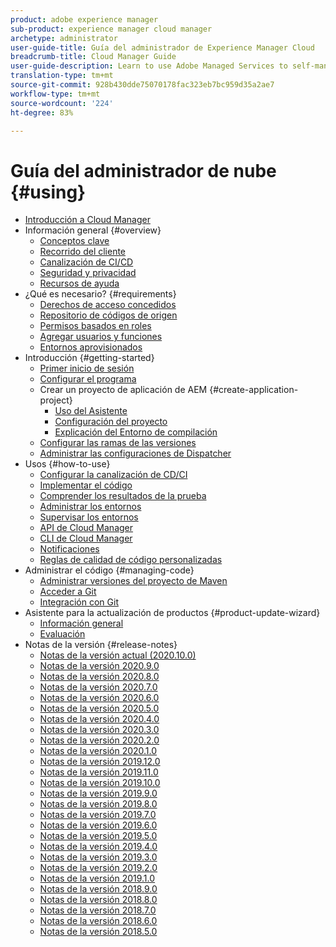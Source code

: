 ```yaml
---
product: adobe experience manager
sub-product: experience manager cloud manager
archetype: administrator
user-guide-title: Guía del administrador de Experience Manager Cloud
breadcrumb-title: Cloud Manager Guide
user-guide-description: Learn to use Adobe Managed Services to self-manage Experience Manager in the cloud.
translation-type: tm+mt
source-git-commit: 928b430dde75070178fac323eb7bc959d35a2ae7
workflow-type: tm+mt
source-wordcount: '224'
ht-degree: 83%

---
```



# Guía del administrador de nube {#using}

+ [Introducción a Cloud Manager](introduction-to-cloud-manager.md)
+ Información general {#overview}
   + [Conceptos clave](key-concepts.md)
   + [Recorrido del cliente](customer-journey.md)
   + [Canalización de CI/CD](ci-cd-pipeline.md)
   + [Seguridad y privacidad](security-and-privacy.md)
   + [Recursos de ayuda](help-resources.md)
+ ¿Qué es necesario? {#requirements}
   + [Derechos de acceso concedidos](access-rights-granted.md)
   + [Repositorio de códigos de origen](source-code-repository.md)
   + [Permisos basados en roles](role-based-permissions.md)
   + [Agregar usuarios y funciones](setting-up-users-and-roles.md)
   + [Entornos aprovisionados](environments-provisioned.md)
+ Introducción {#getting-started}
   + [Primer inicio de sesión](first-time-login.md)
   + [Configurar el programa](setting-up-program.md)
   + Crear un proyecto de aplicación de AEM {#create-application-project}
      + [Uso del Asistente](using-the-wizard.md)
      + [Configuración del proyecto](setting-up-project.md)
      + [Explicación del Entorno de compilación](build-environment-details.md)
   + [Configurar las ramas de las versiones](configure-your-release-branches.md)
   + [Administrar las configuraciones de Dispatcher](dispatcher-configurations.md)
+ Usos {#how-to-use}
   + [Configurar la canalización de CD/CI](configuring-pipeline.md)
   + [Implementar el código](deploying-code.md)
   + [Comprender los resultados de la prueba](understand-your-test-results.md)
   + [Administrar los entornos](manage-your-environment.md)
   + [Supervisar los entornos](monitor-your-environments.md)
   + [API de Cloud Manager](https://www.adobe.io/apis/experiencecloud/cloud-manager/docs.html)
   + [CLI de Cloud Manager](https://github.com/adobe/aio-cli-plugin-cloudmanager/blob/master/README.md)
   + [Notificaciones](notifications.md)
   + [Reglas de calidad de código personalizadas](custom-code-quality-rules.md)
+ Administrar el código {#managing-code}
   + [Administrar versiones del proyecto de Maven](activating-maven-project.md)
   + [Acceder a Git](accessing-git.md)
   + [Integración con Git](setup-cloud-manager-git-integration.md)
+ Asistente para la actualización de productos {#product-update-wizard}
   + [Información general](overview-productupdate-wizard.md)
   + [Evaluación](evaluation.md)
+ Notas de la versión {#release-notes}
   + [Notas de la versión actual (2020.10.0)](release-notes-current.md)
   + [Notas de la versión 2020.9.0](release-notes-2020-9-0.md)
   + [Notas de la versión 2020.8.0](release-notes-2020-8-0.md)
   + [Notas de la versión 2020.7.0](release-notes-2020-7-0.md)
   + [Notas de la versión 2020.6.0](release-notes-2020-6-0.md)
   + [Notas de la versión 2020.5.0](release-notes-2020-5-0.md)
   + [Notas de la versión 2020.4.0](release-notes-2020-4-0.md)
   + [Notas de la versión 2020.3.0](release-notes-2020-3-0.md)
   + [Notas de la versión 2020.2.0](release-notes-2020-2-0.md)
   + [Notas de la versión 2020.1.0](release-notes-2020-1-0.md)
   + [Notas de la versión 2019.12.0](release-notes-2019-12-0.md)
   + [Notas de la versión 2019.11.0](release-notes-2019-11-0.md)
   + [Notas de la versión 2019.10.0](release-notes-2019-10-0.md)
   + [Notas de la versión 2019.9.0](release-notes-2019-9-0.md)
   + [Notas de la versión 2019.8.0](release-notes-2019-8-0.md)
   + [Notas de la versión 2019.7.0](release-notes-2019-7-0.md)
   + [Notas de la versión 2019.6.0](release-notes-2019-6-0.md)
   + [Notas de la versión 2019.5.0](release-notes-2019-5-0.md)
   + [Notas de la versión 2019.4.0](release-notes-2019-4-0.md)
   + [Notas de la versión 2019.3.0](release-notes-2019-3-0.md)
   + [Notas de la versión 2019.2.0](release-notes-2019-2-0.md)
   + [Notas de la versión 2019.1.0](release-notes-2019-1-0.md)
   + [Notas de la versión 2018.9.0](release-notes-2018-9-0.md)
   + [Notas de la versión 2018.8.0](release-notes-2018-8-0.md)
   + [Notas de la versión 2018.7.0](release-notes-2018-7-0.md)
   + [Notas de la versión 2018.6.0](release-notes-2018-6-0.md)
   + [Notas de la versión 2018.5.0](release-notes-2018-5-0.md)
